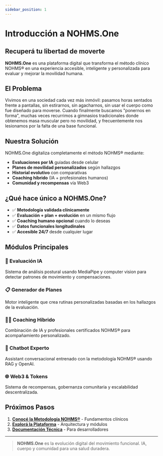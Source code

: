 ```yaml
---
sidebar_position: 1
---
```


# Introducción a NOHMS.One

## Recuperá tu libertad de moverte

**NOHMS.One** es una plataforma digital que transforma el método clínico NOHMS® en una experiencia accesible, inteligente y personalizada para evaluar y mejorar la movilidad humana.

## El Problema

Vivimos en una sociedad cada vez más inmóvil: pasamos horas sentados frente a pantallas, sin estirarnos, sin agacharnos, sin usar el cuerpo como fue diseñado para moverse. Cuando finalmente buscamos "ponernos en forma", muchas veces recurrimos a gimnasios tradicionales donde obtenemos masa muscular pero no movilidad, y frecuentemente nos lesionamos por la falta de una base funcional.

## Nuestra Solución

NOHMS.One digitaliza completamente el método NOHMS® mediante:

- **Evaluaciones por IA** guiadas desde celular
- **Planes de movilidad personalizados** según hallazgos
- **Historial evolutivo** con comparativas
- **Coaching híbrido** (IA + profesionales humanos)
- **Comunidad y recompensas** vía Web3

## ¿Qué hace único a NOHMS.One?

- ✅ **Metodología validada clínicamente**
- ✅ **Evaluación + plan + evolución** en un mismo flujo
- ✅ **Coaching humano opcional** cuando lo deseas
- ✅ **Datos funcionales longitudinales**
- ✅ **Accesible 24/7** desde cualquier lugar

## Módulos Principales

### 🤖 Evaluación IA
Sistema de análisis postural usando MediaPipe y computer vision para detectar patrones de movimiento y compensaciones.

### 📋 Generador de Planes
Motor inteligente que crea rutinas personalizadas basadas en los hallazgos de la evaluación.

### 👨‍⚕️ Coaching Híbrido
Combinación de IA y profesionales certificados NOHMS® para acompañamiento personalizado.

### 💬 Chatbot Experto
Assistant conversacional entrenado con la metodología NOHMS® usando RAG y OpenAI.

### 🌐 Web3 & Tokens
Sistema de recompensas, gobernanza comunitaria y escalabilidad descentralizada.

## Próximos Pasos

1. **[Conocé la Metodología NOHMS®](./metodologia/introduccion)** - Fundamentos clínicos
2. **[Explorá la Plataforma](./plataforma/vision-general)** - Arquitectura y módulos
3. **[Documentación Técnica](./desarrollo/setup-desarrollo)** - Para desarrolladores

---

> **NOHMS.One** es la evolución digital del movimiento funcional. IA, cuerpo y comunidad para una salud duradera.

